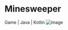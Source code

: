# Minesweeper
 Game  | Java | Kotlin
![image](https://github.com/user-attachments/assets/5a716db1-29de-47ea-9a55-c7c628207f7c)

